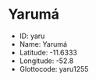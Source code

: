 # Yarumá

* ID: yaru 
* Name: Yarumá 
* Latitude: -11.6333 
* Longitude: -52.8 
* Glottocode: yaru1255